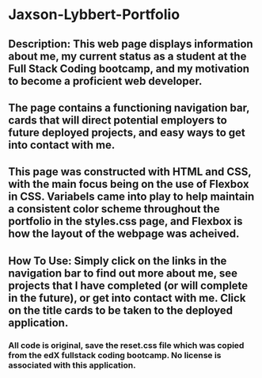 # Jaxson-Lybbert-Portfolio

## Description: This web page displays information about me, my current status as a student at the Full Stack Coding bootcamp, and my motivation to become a proficient web developer.

## The page contains a functioning navigation bar, cards that will direct potential employers to future deployed projects, and easy ways to get into contact with me.

## This page was constructed with HTML and CSS, with the main focus being on the use of Flexbox in CSS. Variabels came into play to help maintain a consistent color scheme throughout the portfolio in the styles.css page, and Flexbox is how the layout of the webpage was acheived.

## How To Use: Simply click on the links in the navigation bar to find out more about me, see projects that I have completed (or will complete in the future), or get into contact with me. Click on the title cards to be taken to the deployed application.

### All code is original, save the reset.css file which was copied from the edX fullstack coding bootcamp. No license is associated with this application.
